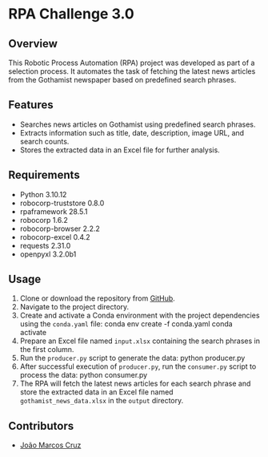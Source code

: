 # RPA Challenge 3.0

## Overview
This Robotic Process Automation (RPA) project was developed as part of a selection process. It automates the task of fetching the latest news articles from the Gothamist newspaper based on predefined search phrases.

## Features
- Searches news articles on Gothamist using predefined search phrases.
- Extracts information such as title, date, description, image URL, and search counts.
- Stores the extracted data in an Excel file for further analysis.

## Requirements
- Python 3.10.12
- robocorp-truststore 0.8.0
- rpaframework 28.5.1
- robocorp 1.6.2
- robocorp-browser 2.2.2
- robocorp-excel 0.4.2
- requests 2.31.0
- openpyxl 3.2.0b1

## Usage
1. Clone or download the repository from [GitHub](https://github.com/JonyMarcos/RPA_Challenge).
2. Navigate to the project directory.
3. Create and activate a Conda environment with the project dependencies using the `conda.yaml` file:
  conda env create -f conda.yaml
  conda activate <environment-name>
4. Prepare an Excel file named `input.xlsx` containing the search phrases in the first column.
5. Run the `producer.py` script to generate the data:
   python producer.py
6. After successful execution of `producer.py`, run the `consumer.py` script to process the data:
  python consumer.py
7. The RPA will fetch the latest news articles for each search phrase and store the extracted data in an Excel file named `gothamist_news_data.xlsx` in the `output` directory.

## Contributors
- [João Marcos Cruz](https://github.com/JonyMarcos)
